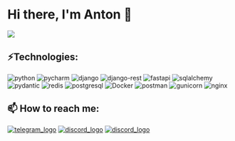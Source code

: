 <h1 align="left">Hi there, I'm Anton 👋</h1>
<div id="header" align="left">
  <img src="https://komarev.com/ghpvc/?username=frostan&style=for-the-badge" />
</div>
<h2 align="left">⚡Technologies:</h2>
<div align="left">
  <img src="https://img.shields.io/badge/Python-FFD43B?style=for-the-badge&logo=python&logoColor=blue" title="python" alt="python"/>
  <img src="https://img.shields.io/badge/pycharm-143?style=for-the-badge&logo=pycharm&logoColor=black&color=black&labelColor=green" title="pycharm" alt="pycharm"/>
  <img src="https://img.shields.io/badge/Django-092E20?style=for-the-badge&logo=django&logoColor=green" title="django" alt="django"/>
  <img src="https://img.shields.io/badge/django%20rest-ff1709?style=for-the-badge&logo=django&logoColor=white" title="django-rest" alt="django-rest"/>
  <img src="https://img.shields.io/badge/fastapi-109989?style=for-the-badge&logo=FASTAPI&logoColor=white" title="fastapi" alt="fastapi"/>
  <img src="https://img.shields.io/badge/SQLAlchemy-008080.svg?style=for-the-badge&logo=SQLAlchemy&logoColor=white" title="sqlalchemy" alt="sqlalchemy"/>
  <img src="https://img.shields.io/badge/Pydantic-E92063?style=for-the-badge&logo=Pydantic&logoColor=white" title="pydantic" alt="pydantic"/>
  <img src="https://img.shields.io/badge/redis-CC0000.svg?&style=for-the-badge&logo=redis&logoColor=white" title="redis" alt="redis"/>
  <img src="https://img.shields.io/badge/PostgreSQL-316192?style=for-the-badge&logo=postgresql&logoColor=white" title="postgresql" alt="postgresql"/>
  <img src="https://img.shields.io/badge/Docker-2CA5E0?style=for-the-badge&logo=docker&logoColor=white" title="Docker" alt="Docker"/>
  <img src="https://img.shields.io/badge/Postman-FF6C37?style=for-the-badge&logo=Postman&logoColor=white" title="postman" alt="postman"/>
  <img src="https://img.shields.io/badge/gunicorn-%298729.svg?style=for-the-badge&logo=gunicorn&logoColor=white" title="gunicorn" alt="gunicorn"/>
  <img src="https://img.shields.io/badge/Nginx-009639?style=for-the-badge&logo=nginx&logoColor=white" title="nginx" alt="nginx"/>
  <img src="" title="" alt=""/>
</div>

<h2 align="left">📫 How to reach me:</h2>
<div align="left">
 <a href="https://t.me/getheup"><img src="https://img.shields.io/badge/Telegram-2CA5E0?style=for-the-badge&logo=telegram&logoColor=white" title="Мой телеграм" alt="telegram_logo"/></a>
 <a href="mailto:tosha.cherckashin@yandex.ru"><img src="https://img.shields.io/badge/-Email-D14836?style=for-the-badge&logo=Gmail&logoColor=white" title="Мой профиль в дискорде" alt="discord_logo"/></a>
 <a href="https://discord.com/users/frostyan"><img src="https://img.shields.io/badge/Discord-%235865F2.svg?style=for-the-badge&logo=discord&logoColor=white" title="Мой профиль в дискорде" alt="discord_logo"/></a>
</div>

<!--
**frostan/frostan** is a ✨ _special_ ✨ repository because its `README.md` (this file) appears on your GitHub profile.

Here are some ideas to get you started:

- 🔭 I’m currently working on ...
- 🌱 I’m currently learning ...
- 👯 I’m looking to collaborate on ...
- 🤔 I’m looking for help with ...
- 💬 Ask me about ...
- 📫 How to reach me: ...
- 😄 Pronouns: ...
- ⚡ Fun fact: ...
-->
